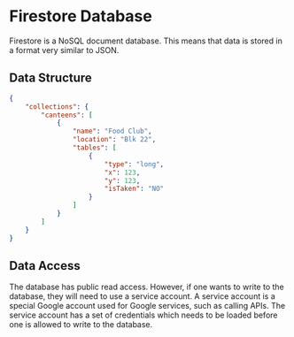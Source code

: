 # Firestore Database
Firestore is a NoSQL document database. This means that data is stored in a
format very similar to JSON.

## Data Structure
```json
{
    "collections": {
        "canteens": [
            {
                "name": "Food Club",
                "location": "Blk 22",
                "tables": [
                    {
                        "type": "long",
                        "x": 123,
                        "y": 123,
                        "isTaken": "NO"
                    }
                ]
            }
        ]
    }
}
```

## Data Access
The database has public read access. However, if one wants to write to the
database, they will need to use a service account. A service account is a
special Google account used for Google services, such as calling APIs. The
service account has a set of credentials which needs to be loaded before one is
allowed to write to the database.
